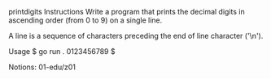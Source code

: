 printdigits
Instructions
Write a program that prints the decimal digits in ascending order (from 0 to 9) on a single line.

A line is a sequence of characters preceding the end of line character ('\n').

Usage
$ go run .
0123456789
$

Notions:
01-edu/z01